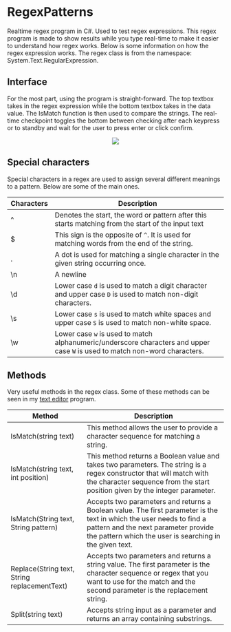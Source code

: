 # RegexPatterns
Realtime regex program in C#. Used to test regex expressions. This regex program is made to show results while you type real-time to make it easier to understand how regex works. Below is some information on how the regex expression works. The regex class is from the namespace: System.Text.RegularExpression.

**Interface**
----------------------
For the most part, using the program is straight-forward. The top textbox takes in the regex expression while the bottom textbox takes in the data value. The IsMatch function is then used to compare the strings. The real-time checkpoint toggles the bottom between checking after each keypress or to standby and wait for the user to press enter or click confirm.

<p align="center">
<img src="https://user-images.githubusercontent.com/100814612/166621943-d3667c2a-fc42-4d4c-80bf-c26eea5b8195.png"><img>
</p>

**Special characters**
----------------------
Special characters in a regex are used to assign several different meanings to a pattern. Below are some of the main ones.

| Characters | Description |
| --- | --- |
| ^ | Denotes the start, the word or pattern after this starts matching from the start of the input text |
| $ | This sign is the opposite of ```^```. It is used for matching words from the end of the string. |
| . | A dot is used for matching a single character in the given string occurring once. |
| \n | A newline |
| \d | Lower case ```d``` is used to match a digit character and upper case ```D``` is used to match non-digit characters. |
| \s | Lower case ```s``` is used to match white spaces and upper case ```S``` is used to match non-white space. |
| \w | Lower case ```w``` is used to match alphanumeric/underscore characters and upper case ```W``` is used to match non-word characters. |


**Methods**
--------------
Very useful methods in the regex class. Some of these methods can be seen in my [text editor](https://github.com/Kttra/TextEditor) program.

| Method | Description |
| --- | --- |
| IsMatch(string text) | This method allows the user to provide a character sequence for matching a string. |
| IsMatch(string text, int position) | This method returns a Boolean value and takes two parameters. The string is a regex constructor that will match with the character sequence from the start position given by the integer parameter. |
| IsMatch(String text, String pattern) | Accepts two parameters and returns a Boolean value. The first parameter is the text in which the user needs to find a pattern and the next parameter provide the pattern which the user is searching in the given text. |
| Replace(String text, String replacementText) | Accepts two parameters and returns a string value. The first parameter is the character sequence or regex that you want to use for the match and the second parameter is the replacement string. |
| Split(string text) | Accepts string input as a parameter and returns an array containing substrings. |
